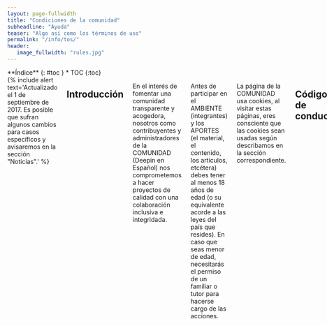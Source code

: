 ```yaml
---
layout: page-fullwidth
title: "Condiciones de la comunidad"
subheadline: "Ayuda"
teaser: "Algo así como los términos de uso"
permalink: "/info/tos/"
header:
   image_fullwidth: "rules.jpg"
---
```

<div class="row">
<div class="medium-4 medium-push-8 columns" markdown="1">
<div class="panel radius" markdown="1">
**Índice**
{: #toc }
*  TOC
{:toc}
</div>
</div><!-- /.medium-4.columns -->

<div class="medium-8 medium-pull-4 columns" markdown="1">
{% include alert text='Actualizado el 1 de septiembre de 2017. Es posible que sufran algunos cambios para casos específicos y avisaremos en la sección "Noticias".' %}

## Introducción

En el interés de fomentar una comunidad transparente y acogedora, nosotros como contribuyentes y administradores de la COMUNIDAD (Deepin en Español) nos comprometemos a hacer proyectos de calidad con una colaboración inclusiva e integridada.

Antes de participar en el AMBIENTE (integrantes) y los APORTES (el material, el contenido, los artículos, etcétera) debes tener al menos 18 años de edad (o su equivalente acorde a las leyes del país que resides). En caso que seas menor de edad, necesitarás el permiso de un familiar o tutor para hacerse cargo de las acciones.

La página de la COMUNIDAD usa cookies, al visitar estas páginas, eres consciente que las cookies sean usadas según describamos en la sección correspondiente.

## Código de conducta

Cualquier aporte es bienvenido con reglas:

* Opina sin miedo pero con respeto: Evita los insultos, conversaciones hostiles o críticas destructivas.

* Si muestras antipático serás antipático: Si la COMUNIDAD ve al participante como enemigo, será tratado como tal. De forma similar, si **acosas**, aplicas *trolling* o **distribuyes pornografía**.

* Aporta pero no exijas: la COMUNIDAD hace aportes para mejorar. Si quieres que la COMUNIDAD cumpla las necesidades, mejóralas.

* Participa si vale la pena: No estás obligado en realizar actividades por varios motivos. De lo contrario, respeta las decisiones que toman los administradores en determinados eventos.

* Ante todo educación: Para que el AMBIENTE sea lo más educado posible, trata de hacerlo con valores humanos. Incluso la COMUNIDAD puede ser divertida, social o amigable, sin pasar límites del entorno profesional.

## Organización del sitio web

Los administradores del proyecto son responsables de clarificar los estándares de comportamiento aceptable y se espera que tomen medidas correctivas y apropiadas en respuesta a situaciones de conducta inaceptable.

Los administradores del proyecto tienen el derecho y la responsabilidad de eliminar, editar o rechazar APORTES que no estén alineadas con este Código de Conducta y aplicarán las sanciones en la sección Aplicación.

### Responsabilidad de los aportes de la web

En caso que quieras aportar alguna publicación los administradores velarán que:

* Eres consciente de conocer el funcionamiento como *commits*, código, ediciones de documentación, *issues*
* No deben ser plagiadas de páginas web. En caso de citar, se necesita mencionar la fuente si fuera posible.
* No deben promover la publicidad no deseada (SPAM) o pornografía infantil.
* Al adjuntar y/o enlazar, deben estar libres de virus o software malintencionado.
* Las publicaciones pagadas por una empresa deben ser señaladas al final de la página, sustentando el motivo.

### Responsabilidad de los derechos de autor

Las redacciones de solo texto son licenciadas por defecto bajo [Creative Commons Attribution-ShareAlike](https://creativecommons.org/licenses/by-sa/4.0/) y [GNU Free Documentation License](https://www.gnu.org/copyleft/fdl.html).

Para más detalles, adjuntamos [el archivo "Licencia"]({{ site.url }}/info/licencia). Puedes solicitar una licencia más permisiva que la primera. Por ejemplo, para distribuir sin copyleft recomendamos [Creative Commons Attribution](https://creativecommons.org/licenses/by/4.0/).

Otro contenido es propiedad intelectual de sus respectivos autores. Mayormente, etiquetamos "fair use" u "uso legítimo" con la intención de no lucrar hasta lo permitido por las leyes.

### Privacidad

Por el momento, esta página web usa cookies de Github para conocer el rendimiento. No se anexa información privada del usuario.

## Aplicación

Ejemplos de abuso, acoso, falisificación de indentidades, u otro tipo de comportamiento inaceptable puede ser reportado al equipo del proyecto en [la página Contacto]({{ site.url }}/info/contact/). Todas las quejas serán revisadas e investigadas, generando un resultado apropiado a las circunstancias. El equipo del proyecto está obligado a mantener confidencialidad de la persona que reportó el incidente. Detalles específicos acerca de las políticas de aplicación pueden ser publicadas por separado.

Administradores que no sigan o que no hagan cumplir este Código de Conducta pueden ser eliminados de forma temporal o permanente del equipo administrador.

En caso que el usuario promueva el terrorismo o pornografía infantil, amenace a los usuarios y tenga antecedentes, será reportado en privado a las autoridades correspondientes. Algunas sugerencias en [esta página](https://www.genbeta.com/a-fondo/como-denunciar-a-la-policia-si-encuentro-contenido-pedofilo-en-internet).

### Alcance

Este código de conducta aplica tanto a espacios del proyecto como a espacios públicos donde un individuo esté en representación del proyecto o comunidad. Ejemplos de esto incluye el uso de la cuenta oficial de correo electrónico, publicaciones a través de las redes sociales oficiales, o presentaciones con personas designadas en eventos *online* u *offline*. La representación del proyecto puede ser clarificada explicitamente por los administradores del proyecto.
 
### Limitaciones legales

El contenido desarrollado por la comunidad no tiene una cláusula de garantía debido a la naturaleza gratuita de cooperar. Los administradores no se harán responsables frente a:

* Las actividades maliciosas ajenas a la página del proyecto.
* Pérdidas materiales o económicas realizadas por la comunidad sin ser probadas ni revisadas con antelación; o
* Las acciones que podrían incitar a las actividades ilegales. En caso que ocurra, la comunidad no estará involucrada y cualquier pérdida del demandante correrá directamente al individuo responsables.

<small markdown="1">[Ir al índice](#toc)</small>
{: .text-right }

## Agradecimientos

Este Código de Conducta es una adaptación del [Contributor Covenant][homepage], versión 1.4, disponible en [http://contributor-covenant.org/version/1/4/es/][version]

[homepage]: http://contributor-covenant.org
[version]: http://contributor-covenant.org/version/1/4/es/

Contiene extractos de [OndaHostil](https://ondahostil.wordpress.com/politica-de-troleo/), licenciado bajo CC-BY-SA 4.0.

Puedes crear una nueva versión de los términos, siempre y cuando nos atribuyas a Deepin en Español.

</div><!-- /.medium-8.columns -->
</div><!-- /.row -->
